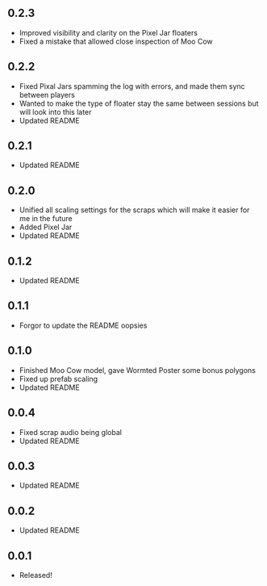 ## 0.2.3
- Improved visibility and clarity on the Pixel Jar floaters
- Fixed a mistake that allowed close inspection of Moo Cow

## 0.2.2
- Fixed Pixal Jars spamming the log with errors, and made them sync between players
- Wanted to make the type of floater stay the same between sessions but will look into this later
- Updated README

## 0.2.1
- Updated README

## 0.2.0
- Unified all scaling settings for the scraps which will make it easier for me in the future
- Added Pixel Jar
- Updated README

## 0.1.2
- Updated README

## 0.1.1
- Forgor to update the README oopsies

## 0.1.0
- Finished Moo Cow model, gave Wormted Poster some bonus polygons
- Fixed up prefab scaling
- Updated README

## 0.0.4
- Fixed scrap audio being global
- Updated README

## 0.0.3
- Updated README

## 0.0.2
- Updated README

## 0.0.1
- Released!